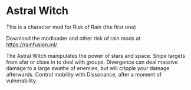 # Astral Witch
This is a character mod for Risk of Rain (the first one)

Download the modloader and other risk of rain mods at https://rainfusion.ml/


The Astral Witch manipulates the power of stars and space.
Snipe targets from afar or close in to deal with groups.
Divergence can deal massive damage to a large swathe of enemies, 
but will cripple your damage afterwards.
Control mobility with Dissonance, after a moment of vulnerability.
